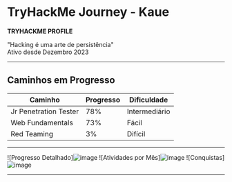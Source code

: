 # TryHackMe Journey - Kaue

**TRYHACKME PROFILE**

"Hacking é uma arte de persistência"  
Ativo desde Dezembro 2023  

---

## Caminhos em Progresso

| Caminho               | Progresso | Dificuldade   |
|-----------------------|-----------|--------------|
| Jr Penetration Tester | 78%       | Intermediário |
| Web Fundamentals      | 73%       | Fácil         |
| Red Teaming           | 3%        | Difícil       |

---

<!-- Adicione suas imagens abaixo desta linha -->
![Progresso Detalhado]![image](https://github.com/user-attachments/assets/01ff5ce5-024d-4b0e-8cc3-7f0165841887)
![Atividades por Mês]![image](https://github.com/user-attachments/assets/9cda1b6e-b2f3-4182-9d64-24425dfdc5a8)
![Conquistas]![image](https://github.com/user-attachments/assets/1cdd7ecc-266c-4be9-b268-d2e2bfd76124)



---
